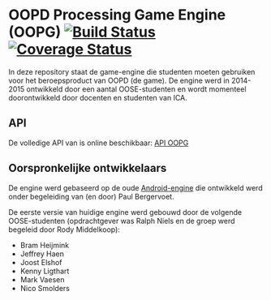 # OOPD Processing Game Engine (OOPG) [![Build Status](https://travis-ci.org/HANICA/oopg.svg?branch=master)](https://travis-ci.org/HANICA/oopg) [![Coverage Status](https://coveralls.io/repos/github/HANICA/oopg/badge.svg?branch=master)](https://coveralls.io/github/HANICA/oopg?branch=master)
In deze repository staat de game-engine die studenten moeten gebruiken voor het beroepsproduct van OOPD (de game). De engine werd in 2014-2015 ontwikkeld door een aantal OOSE-studenten en wordt momenteel doorontwikkeld door docenten en studenten van ICA.

## API
De volledige API van is online beschikbaar: [API OOPG](http://hanica.github.io/oopg/)
## Oorspronkelijke ontwikkelaars
De engine werd gebaseerd op de oude [Android-engine](https://github.com/ddoa/game-api-android) die ontwikkeld werd onder begeleiding van (en door) Paul Bergervoet.

De eerste versie van huidige engine werd gebouwd door de volgende OOSE-studenten (opdrachtgever was Ralph Niels en de groep werd begeleid door Rody Middelkoop):

* Bram Heijmink
* Jeffrey Haen
* Joost Elshof
* Kenny Ligthart
* Mark Vaesen
* Nico Smolders
